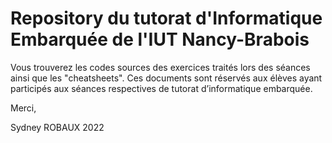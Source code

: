 # Repository du tutorat d'Informatique Embarquée de l'IUT Nancy-Brabois
Vous trouverez les codes sources des exercices traités lors des séances ainsi que les "cheatsheets".
Ces documents sont réservés aux élèves ayant participés aux séances respectives de tutorat d’informatique embarquée.

Merci,

Sydney ROBAUX 2022
